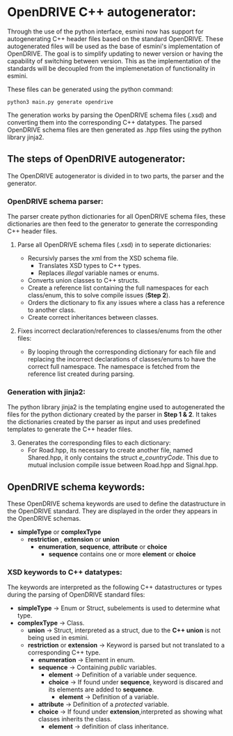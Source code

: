 
# OpenDRIVE C++ autogenerator:

Through the use of the python interface, esmini now has support for autogenerating C++ header files based on the standard OpenDRIVE. These autogenerated files will be used as the base of esmini's implementation of OpenDRIVE. The goal is to simplify updating to newer version or having the capability of switching between version. This as the implementation of the standards will be decoupled from the implemenetation of functionality in esmini.

These files can be generated using the python command:

`python3 main.py generate opendrive`

The generation works by parsing the OpenDRIVE schema files (.xsd) and converting them into the corresponding C++ datatypes. The parsed OpenDRIVE schema files are then generated as .hpp files using the python library jinja2.

## The steps of OpenDRIVE autogenerator:
The OpenDRIVE autogenerator is divided in to two parts, the parser and the generator.
### OpenDRIVE schema parser:
The parser create python dictionaries for all OpenDRIVE schema files, these dictionaries are then feed to the generator to generate the corresponding C++ header files.

1. Parse all OpenDRIVE schema files (.xsd) in to seperate dictionaries:
    - Recursivly parses the xml from the XSD schema file.
        - Translates XSD types to C++ types.
        - Replaces *illegal* variable names or enums.
    - Converts union classes to C++ structs.
    - Create a reference list containing the full namespaces for each class/enum, this to solve compile issues (**Step 2**).
    - Orders the dictionary to fix any issues where a class has a reference to another class.
    - Create correct inheritances between classes.

2. Fixes incorrect declaration/references to classes/enums from the other files:
    - By looping through the corresponding dictionary for each file and replacing the incorrect declarations of classes/enums to have the correct full namespace. The namespace is fetched from the reference list created during parsing.

### Generation with jinja2:
The python library jinja2 is the templating engine used to autogenerated the files for the python dictionary created by the parser in **Step 1 & 2**. It takes the dictionaries created by the parser as input and uses predefined templates to generate the  C++ header files.

3. Generates the corresponding files to each dictionary:
    - For Road.hpp, its necessary to create another file, named Shared.hpp, it only contains the struct *e_countryCode*. This due to mutual inclusion compile issue between Road.hpp and Signal.hpp.


## OpenDRIVE schema keywords:
These OpenDRIVE schema keywords are used to define the datastructure in the OpenDRIVE standard. They are displayed in the order they appears in the OpenDRIVE schemas.
* **simpleType** or **complexType**
    *   **restriction** , **extension** or **union**
        *   **enumeration**, **sequence**, **attribute** or **choice**
            *   **sequence** contains one or more **element** or **choice**

### XSD keywords to C++ datatypes:
The keywords are interpreted as the following C++ datastructures or types during the parsing of OpenDRIVE standard files:
- **simpleType** -> Enum or Struct, subelements is used to determine what type.
- **complexType** -> Class.
    - **union** -> Struct, interpreted as a struct, due to the **C++ union**  is not being used in esmini.
    - **restriction** or **extension** -> Keyword is parsed but not translated to a corresponding C++ type.
        - **enumeration** -> Element in enum.
        - **sequence** -> Containing *public* variables.
            - **element** -> Definition of a variable under sequence.
            - **choice** -> If found under **sequence**, keyword is discared and its elements are added to **sequence**.
                - **element** -> Definition of a variable.
        - **attribute** -> Definition of a *protected* variable.
        - **choice** -> If found under **extension**,interpreted as showing what classes inherits the class.
            - **element** -> definition of class inheritance.


